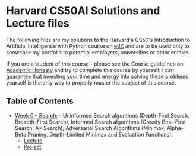 # Harvard CS50AI Solutions and Lecture files

The following files are my solutions to the Harvard's CS50's Introduction to Artificial Intelligence with Python course on [edX](https://courses.edx.org/courses/course-v1:HarvardX+CS50AI+1T2020/course/) and are to be used only to showcase my portfolio to potential employers, universities or other entities.

If you are a student of this course - please see the Course guidelines on [Academic Honesty](https://docs.cs50.net/2019/x/syllabus.html#academic-honesty) and try to complete this course by yourself. I can guarantee that investing your time and energy into solving these problems yourself is the only way to properly master the subject of this course.

## Table of Contents
- [Week 0 - Search:](/0-search) - Uninformed Search algorithms (Depth-First Search, Breadth-First Search), Informed Search algorithms (Greedy Best-First Search, A* Search), Adversarial Search Algorithms (Minimax, Alpha-Beta Pruning, Depth-Limited Minimax and Evaluation Functions).
  * [Lecture](/0-search/lecture)
  * [Project](/0-search/project0)